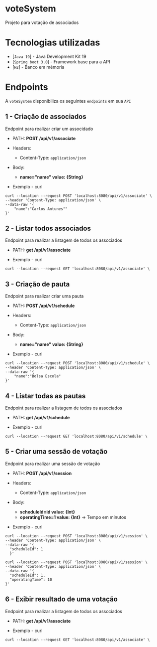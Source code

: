 # voteSystem

Projeto para votação de associados

# Tecnologias utilizadas

- [`Java 19`] - Java Development Kit 19
- [`Spring boot 3.0`] - Framework base para a API
- [`H2`] - Banco em mémoria

# Endpoints

A `voteSystem` disponibiliza os seguintes `endpoints` em sua `API`

## 1 - Criação de associados

Endpoint para realizar criar um associdado

- PATH: **POST /api/v1/associate**
- Headers:
    - Content-Type: `application/json`
- Body:
  - **name="name" value: {String}**

- Exemplo - curl

```
curl --location --request POST 'localhost:8080/api/v1/associate' \
--header 'Content-Type: application/json' \
--data-raw '{
    "name":"Carlos Antunes""
}'
```

## 2 - Listar todos associados

Endpoint para realizar a listagem de todos os associados

- PATH: **get /api/v1/associate**


- Exemplo - curl
```
curl --location --request GET 'localhost:8080/api/v1/associate' \
```

## 3 - Criação de pauta

Endpoint para realizar criar uma pauta

- PATH: **POST /api/v1/schedule**
- Headers:
    - Content-Type: `application/json`
- Body:
  - **name="name" value: {String}**

- Exemplo - curl

```
curl --location --request POST 'localhost:8080/api/v1/schedule' \
--header 'Content-Type: application/json' \
--data-raw '{
    "name":"Bolsa Escola"
}'
```

## 4 - Listar todas as pautas

Endpoint para realizar a listagem de todos os associados

- PATH: **get /api/v1/schedule**


- Exemplo - curl
```
curl --location --request GET 'localhost:8080/api/v1/schedule' \
```

## 5 - Criar uma sessão de votação

Endpoint para realizar uma sessão de votação

- PATH: **POST /api/v1/session**
- Headers:
    - Content-Type: `application/json`
- Body:
  - **scheduleId=id value: {Int}**
  - **operatingTime=1 value: {Int}** -> Tempo em minutos

- Exemplo - curl

```
curl --location --request POST 'localhost:8080/api/v1/session' \
--header 'Content-Type: application/json' \
--data-raw '{
  "scheduleId": 1
  }'
```
```
curl --location --request POST 'localhost:8080/api/v1/session' \
--header 'Content-Type: application/json' \
--data-raw '{
  "scheduleId": 1,
  "operatingTime": 10 
}'
```

## 6 - Exibir resultado de uma votação

Endpoint para realizar a listagem de todos os associados

- PATH: **get /api/v1/associate**


- Exemplo - curl
```
curl --location --request GET 'localhost:8080/api/v1/associate' \
```
